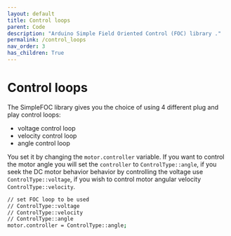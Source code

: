 ```yaml
---
layout: default
title: Control loops
parent: Code
description: "Arduino Simple Field Oriented Control (FOC) library ."
permalink: /control_loops
nav_order: 3
has_children: True
---
```


# Control loops
The SimpleFOC library gives you the choice of using 4 different plug and play control loops: 
- voltage control loop
- velocity control loop
- angle control loop

You set it by changing the `motor.controller` variable. If you want to control the motor angle you will set the `controller` to `ControlType::angle`, if you seek the DC motor behavior behavior by controlling the voltage use `ControlType::voltage`, if you wish to control motor angular velocity `ControlType::velocity`. 
```sh
// set FOC loop to be used
// ControlType::voltage
// ControlType::velocity
// ControlType::angle
motor.controller = ControlType::angle;
```